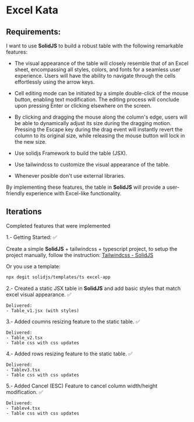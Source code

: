 
# Excel Kata

## Requirements:

I want to use **SolidJS** to build a robust table with the following remarkable features:

* The visual appearance of the table will closely resemble that of an Excel sheet, encompassing all styles, colors, and fonts for a seamless user experience.
Users will have the ability to navigate through the cells effortlessly using the arrow keys.

* Cell editing mode can be initiated by a simple double-click of the mouse button, enabling text modification. The editing process will conclude upon pressing Enter or clicking elsewhere on the screen.

* By clicking and dragging the mouse along the column's edge, users will be able to dynamically adjust its size during the dragging motion. Pressing the Escape key during the drag event will instantly revert the column to its original size, while releasing the mouse button will lock in the new size.

* Use solidjs Framework to build the table (JSX).

* Use tailwindcss to customize the visual appearance of the table.

* Whenever posible don't use external libraries.

By implementing these features, the table in  **SolidJS**  will provide a user-friendly experience with Excel-like functionality.

## Iterations

Completed features that were implemented

1.- Getting Started: :white_check_mark:

Create a simple **SolidJS** + tailwindcss + typescript project, to setup the project manually, follow the instruction: [Tailwindcss - SolidJS](https://tailwindcss.com/docs/guides/solidjs)

Or you use a template:

```bash
npx degit solidjs/templates/ts excel-app
```

2.- Created a static JSX table in **SolidJS** and add basic styles that match excel visual appearance. :white_check_mark:

    Delivered:
    - Table_v1.jsx (with styles)

3.- Added coumns resizing feature to the static table. :white_check_mark:

    Delivered:
    - Table_v2.tsx
    - Table css with css updates


4.- Added rows resizing feature to the static table. :white_check_mark:


    Delivered:
    - Tablev3.tsx
    - Table css with css updates


5.- Added Cancel (ESC) Feature to cancel column width/height modification. :white_check_mark:


    Delivered:
    - Tablev4.tsx
    - Table css with css updates
